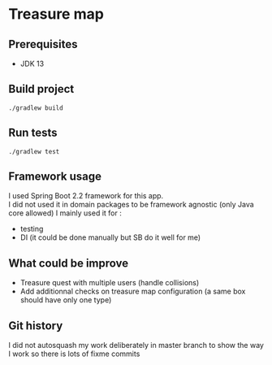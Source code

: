 # Treasure map

## Prerequisites

- JDK 13

## Build project

```
./gradlew build
```
## Run tests

```
./gradlew test
```

## Framework usage

I used Spring Boot 2.2 framework for this app.  
I did not used it in domain packages to be framework agnostic (only Java core allowed)
I mainly used it for :
- testing
- DI (it could be done manually but SB do it well for me) 

## What could be improve

- Treasure quest with multiple users (handle collisions)
- Add additionnal checks on treasure map configuration (a same box should have only one type)

## Git history

I did not autosquash my work deliberately in master branch to show the way I work so there is lots of fixme commits
